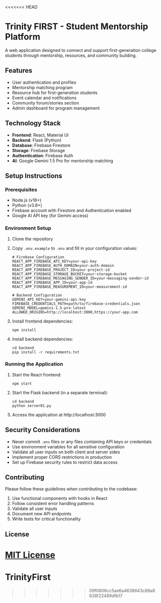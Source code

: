 <<<<<<< HEAD
# Trinity FIRST - Student Mentorship Platform

A web application designed to connect and support first-generation college students through mentorship, resources, and community building.

## Features

- User authentication and profiles
- Mentorship matching program
- Resource hub for first-generation students
- Event calendar and notifications
- Community forum/stories section
- Admin dashboard for program management

## Technology Stack

- **Frontend**: React, Material UI
- **Backend**: Flask (Python)
- **Database**: Firebase Firestore
- **Storage**: Firebase Storage
- **Authentication**: Firebase Auth
- **AI**: Google Gemini 1.5 Pro for mentorship matching

## Setup Instructions

### Prerequisites

- Node.js (v16+)
- Python (v3.8+)
- Firebase account with Firestore and Authentication enabled
- Google AI API key (for Gemini access)

### Environment Setup

1. Clone the repository
2. Copy `.env.example` to `.env` and fill in your configuration values:
   ```
   # Firebase Configuration
   REACT_APP_FIREBASE_API_KEY=your-api-key
   REACT_APP_FIREBASE_AUTH_DOMAIN=your-auth-domain
   REACT_APP_FIREBASE_PROJECT_ID=your-project-id
   REACT_APP_FIREBASE_STORAGE_BUCKET=your-storage-bucket
   REACT_APP_FIREBASE_MESSAGING_SENDER_ID=your-messaging-sender-id
   REACT_APP_FIREBASE_APP_ID=your-app-id
   REACT_APP_FIREBASE_MEASUREMENT_ID=your-measurement-id

   # Backend Configuration
   GEMINI_API_KEY=your-gemini-api-key
   FIREBASE_CREDENTIALS_PATH=path/to/firebase-credentials.json
   GEMINI_MODEL=gemini-1.5-pro-latest
   ALLOWED_ORIGINS=http://localhost:3000,https://your-app.com
   ```

3. Install frontend dependencies:
   ```
   npm install
   ```

4. Install backend dependencies:
   ```
   cd backend
   pip install -r requirements.txt
   ```

### Running the Application

1. Start the React frontend:
   ```
   npm start
   ```

2. Start the Flask backend (in a separate terminal):
   ```
   cd backend
   python server01.py
   ```

3. Access the application at http://localhost:3000

## Security Considerations

- Never commit `.env` files or any files containing API keys or credentials
- Use environment variables for all sensitive configuration
- Validate all user inputs on both client and server sides
- Implement proper CORS restrictions in production
- Set up Firebase security rules to restrict data access

## Contributing

Please follow these guidelines when contributing to the codebase:

1. Use functional components with hooks in React
2. Follow consistent error handling patterns
3. Validate all user inputs
4. Document new API endpoints
5. Write tests for critical functionality

## License

[MIT License](LICENSE)
=======
# TrinityFirst
>>>>>>> 09f0806cc5ae6a4638843c88a8638f22489dfb17
